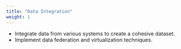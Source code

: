 ```yaml
---
title: "Data Integration"
weight: 1
---
```



- Integrate data from various systems to create a cohesive dataset.
- Implement data federation and virtualization techniques.
